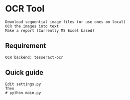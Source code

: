 # OCR Tool

    Download sequential image files (or use ones on local)
    OCR the images into text
    Make a report (Currently MS Excel based)


## Requirement

    OCR backend: tesseract-ocr


## Quick guide

    Edit settings.py
    Then
    # python main.py
